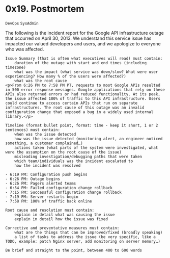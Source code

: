 #  0x19. Postmortem
``DevOps`` ``SysAdmin``

<p>The following is the incident report for the Google API infrastructure outage that occurred on April 30, 2013. We understand this service issue has impacted our valued developers and users, and we apologize to everyone who was affected.</p>

    Issue Summary (that is often what executives will read) must contain:
        duration of the outage with start and end times (including timezone)
        what was the impact (what service was down/slow? What were user experiencing? How many % of the users were affected?)
        what was the root cause
    <p>From 6:26 PM to 7:58 PM PT, requests to most Google APIs resulted in 500 error response messages. Google applications that rely on these APIs also returned errors or had reduced functionality. At its peak, the issue affected 100% of traffic to this API infrastructure. Users could continue to access certain APIs that run on separate infrastructures. The root cause of this outage was an invalid configuration change that exposed a bug in a widely used internal library.</p>

    Timeline (format bullet point, format: time - keep it short, 1 or 2 sentences) must contain:
        when was the issue detected
        how was the issue detected (monitoring alert, an engineer noticed something, a customer complained…)
        actions taken (what parts of the system were investigated, what were the assumption on the root cause of the issue)
        misleading investigation/debugging paths that were taken
        which team/individuals was the incident escalated to
        how the incident was resolved
    
    - 6:19 PM: Configuration push begins
    - 6:26 PM: Outage begins
    - 6:26 PM: Pagers alerted teams
    - 6:54 PM: Failed configuration change rollback
    - 7:15 PM: Successful configuration change rollback
    - 7:19 PM: Server restarts begin
    - 7:58 PM: 100% of traffic back online

    Root cause and resolution must contain:
        explain in detail what was causing the issue
        explain in detail how the issue was fixed

    Corrective and preventative measures must contain:
        what are the things that can be improved/fixed (broadly speaking)
        a list of tasks to address the issue (be very specific, like a TODO, example: patch Nginx server, add monitoring on server memory…)

    Be brief and straight to the point, between 400 to 600 words

